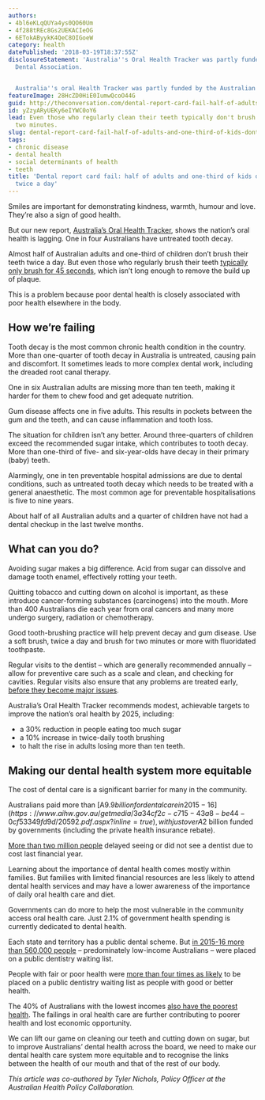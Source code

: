 ```yaml
---
authors:
- 4bl6eKLqQUYa4ys0QO60Um
- 4f288tREc8Gs2UEKACIeOG
- 6ETokAByykK4QeC8OIGoeW
category: health
datePublished: '2018-03-19T18:37:55Z'
disclosureStatement: 'Australia''s Oral Health Tracker was partly funded by the Australian
  Dental Association.


  Australia''s oral Health Tracker was partly funded by the Australian Dental Association.'
featureImage: 28HcZD0HiE0IumwQcoO44G
guid: http://theconversation.com/dental-report-card-fail-half-of-adults-and-one-third-of-kids-dont-brush-twice-a-day-93288
id: yZzyARyUEKy6eIYWC0oY6
lead: Even those who regularly clean their teeth typically don't brush for the recommended
  two minutes.
slug: dental-report-card-fail-half-of-adults-and-one-third-of-kids-dont-brush-twice-a-day
tags:
- chronic disease
- dental health
- social determinants of health
- teeth
title: 'Dental report card fail: half of adults and one-third of kids don''t brush
  twice a day'
---
```

Smiles are important for demonstrating kindness, warmth, humour and love. They’re also a sign of good health. 

But our new report, [Australia’s Oral Health Tracker](https://www.ada.org.au/Dental-Professionals/Australia-s-Oral-Health-Tracker/Australia-s-Oral-Health-Tracker-Adults/ADA_AHPC_oralhealthtracker2018_adults_08032018), shows the nation’s oral health is lagging. One in four Australians have untreated tooth decay. 

Almost half of Australian adults and one-third of children don’t brush their teeth twice a day. But even those who regularly brush their teeth [typically only brush for 45 seconds](http://jdh.adha.org/content/83/3/111.full.pdf), which isn’t long enough to remove the build up of plaque. 

This is a problem because poor dental health is closely associated with poor health elsewhere in the body. 

## How we’re failing

Tooth decay is the most common chronic health condition in the country. More than one-quarter of tooth decay in Australia is untreated, causing pain and discomfort. It sometimes leads to more complex dental work, including the dreaded root canal therapy.

One in six Australian adults are missing more than ten teeth, making it harder for them to chew food and get adequate nutrition. 

Gum disease affects one in five adults. This results in pockets between the gum and the teeth, and can cause inflammation and tooth loss. 

The situation for children isn’t any better. Around three-quarters of children exceed the recommended sugar intake, which contributes to tooth decay. More than one-third of five- and six-year-olds have decay in their primary (baby) teeth. 


Alarmingly, one in ten preventable hospital admissions are due to dental conditions, such as untreated tooth decay which needs to be treated with a general anaesthetic. The most common age for preventable hospitalisations is five to nine years. 

About half of all Australian adults and a quarter of children have not had a dental checkup in the last twelve months.

## What can you do?

Avoiding sugar makes a big difference. Acid from sugar can dissolve and damage tooth enamel, effectively rotting your teeth. 

Quitting tobacco and cutting down on alcohol is important, as these introduce cancer-forming substances (carcinogens) into the mouth. More than 400 Australians die each year from oral cancers and many more undergo surgery, radiation or chemotherapy. 

Good tooth-brushing practice will help prevent decay and gum disease. Use a soft brush, twice a day and brush for two minutes or more with fluoridated toothpaste. 


Regular visits to the dentist – which are generally recommended annually – allow for preventive care such as a scale and clean, and checking for cavities. Regular visits also ensure that any problems are treated early, [before they become major issues](https://www.nature.com/articles/4809254). 

Australia’s Oral Health Tracker recommends modest, achievable targets to improve the nation’s oral health by 2025, including: 

  * a 30% reduction in people eating too much sugar
  * a 10% increase in twice-daily tooth brushing
  * to halt the rise in adults losing more than ten teeth. 



## Making our dental health system more equitable

The cost of dental care is a significant barrier for many in the community. 

Australians paid more than [A$9.9 billion for dental care in 2015-16](https://www.aihw.gov.au/getmedia/3a34cf2c-c715-43a8-be44-0cf53349fd9d/20592.pdf.aspx?inline=true), with just over A$2 billion funded by governments (including the private health insurance rebate). 

[More than two million people](http://www.abs.gov.au/AUSSTATS/abs@.nsf/DetailsPage/4839.02016-17?OpenDocument) delayed seeing or did not see a dentist due to cost last financial year. 


Learning about the importance of dental health comes mostly within families. But families with limited financial resources are less likely to attend dental health services and may have a lower awareness of the importance of daily oral health care and diet. 

Governments can do more to help the most vulnerable in the community access oral health care. Just 2.1% of government health spending is currently dedicated to dental health. 

Each state and territory has a public dental scheme. But [in 2015-16 more than 560,000 people](http://www.abs.gov.au/AUSSTATS/abs@.nsf/DetailsPage/4839.02016-17?OpenDocument) – predominately low-income Australians – were placed on a public dentistry waiting list. 

People with fair or poor health were [more than four times as likely](http://www.abs.gov.au/AUSSTATS/abs@.nsf/DetailsPage/4839.02016-17?OpenDocument) to be placed on a public dentistry waiting list as people with good or better health. 

The 40% of Australians with the lowest incomes [also have the poorest health](https://theconversation.com/low-income-earners-are-more-likely-to-die-early-from-preventable-diseases-87676). The failings in oral health care are further contributing to poorer health and lost economic opportunity. 

We can lift our game on cleaning our teeth and cutting down on sugar, but to improve Australians’ dental health across the board, we need to make our dental health care system more equitable and to recognise the links between the health of our mouth and that of the rest of our body. 

_This article was co-authored by Tyler Nichols, Policy Officer at the Australian Health Policy Collaboration._